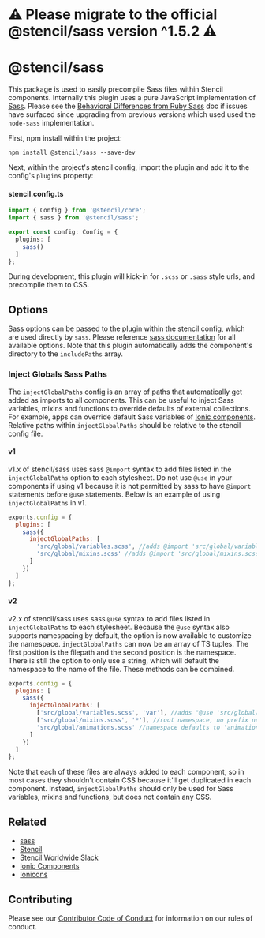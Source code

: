 # ⚠️ Please migrate to the official @stencil/sass version ^1.5.2 ⚠️

# @stencil/sass

This package is used to easily precompile Sass files within Stencil components. Internally this plugin uses a pure JavaScript implementation of [Sass](https://www.npmjs.com/package/sass). Please see the
[Behavioral Differences from Ruby Sass](https://www.npmjs.com/package/sass#behavioral-differences-from-ruby-sass) doc if issues have surfaced since upgrading from previous versions which used used the `node-sass` implementation.

First, npm install within the project:

```
npm install @stencil/sass --save-dev
```

Next, within the project's stencil config, import the plugin and add it to the config's `plugins` property:

#### stencil.config.ts
```ts
import { Config } from '@stencil/core';
import { sass } from '@stencil/sass';

export const config: Config = {
  plugins: [
    sass()
  ]
};
```

During development, this plugin will kick-in for `.scss` or `.sass` style urls, and precompile them to CSS.


## Options

Sass options can be passed to the plugin within the stencil config, which are used directly by `sass`. Please reference [sass documentation](https://www.npmjs.com/package/sass) for all available options. Note that this plugin automatically adds the component's directory to the `includePaths` array.


### Inject Globals Sass Paths

The `injectGlobalPaths` config is an array of paths that automatically get added as imports to all components. This can be useful to inject Sass variables, mixins and functions to override defaults of external collections. For example, apps can override default Sass variables of [Ionic components](https://www.npmjs.com/package/@ionic/core). Relative paths within `injectGlobalPaths` should be relative to the stencil config file.

#### v1 

v1.x of stencil/sass uses sass `@import` syntax to add files listed in the `injectGlobalPaths` option to each stylesheet.  Do not use `@use` in your components if using v1 because it is not permitted by sass to have `@import` statements before `@use` statements.  Below is an example of using `injectGlobalPaths` in v1.

```js
exports.config = {
  plugins: [
    sass({
      injectGlobalPaths: [
        'src/global/variables.scss', //adds @import 'src/global/variables.scss' statement
        'src/global/mixins.scss' //adds @import 'src/global/mixins.scss' statement
      ]
    })
  ]
};
```

#### v2

v2.x of stencil/sass uses sass `@use` syntax to add files listed in `injectGlobalPaths` to each stylesheet.  Because the `@use` syntax also supports namespacing by default, the option is now available to customize the namespace. `injectGlobalPaths` can now be an array of TS tuples.  The first position is the filepath and the second position is the namespace.  There is still the option to only use a string, which will default the namespace to the name of the file. These methods can be combined.

```js
exports.config = {
  plugins: [
    sass({
      injectGlobalPaths: [
        ['src/global/variables.scss', 'var'], //adds "@use 'src/global/variables.scss' as var" statement
        ['src/global/mixins.scss', '*'], //root namespace, no prefix needed to access
        'src/global/animations.scss' //namespace defaults to 'animations'
      ]
    })
  ]
};
```

Note that each of these files are always added to each component, so in most cases they shouldn't contain CSS because it'll get duplicated in each component. Instead, `injectGlobalPaths` should only be used for Sass variables, mixins and functions, but does not contain any CSS.


## Related

* [sass](https://www.npmjs.com/package/sass)
* [Stencil](https://stenciljs.com/)
* [Stencil Worldwide Slack](https://stencil-worldwide.slack.com)
* [Ionic Components](https://www.npmjs.com/package/@ionic/core)
* [Ionicons](http://ionicons.com/)


## Contributing

Please see our [Contributor Code of Conduct](https://github.com/ionic-team/ionic/blob/master/CODE_OF_CONDUCT.md) for information on our rules of conduct.
